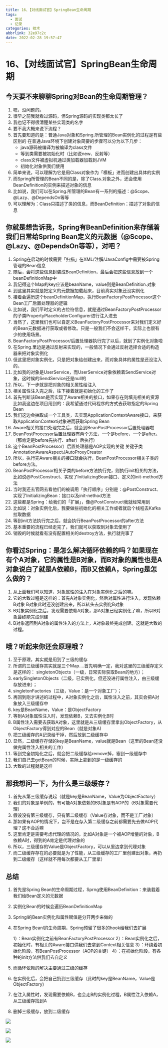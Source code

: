 ```yaml
---
title: 16、【对线面试官】SpringBean生命周期
tags:
  - 面试
  - 记录
categories: 技术
abbrlink: 32e97c2c
date: 2022-02-28 19:57:47
---
```

# 16、【对线面试官】SpringBean生命周期

## 今天要不来聊聊Spring对Bean的生命周期管理？

1. 嗯，没问题的。
2. 很早之前我就看过源码，但Spring源码的实现类都太长了
3. 我也记不得很清楚某些实现类的名字
4. 要不我大概来说下流程？
5. 首先要知道的是：普通Java对象和Spring.所管理的Bean实例化的过程是有些区别的
   在普通Java环境下创建对象简要的步骤可以分为以下几步：
   - java源码被编译为被编译为class文件
   - 等到类需要被初始化时（比如说new、反射等）
   - class文件被虚拟机通过类加载器加载到JVM
   - 初始化对象供我们使用
6. 简单来说，可以理解为它是用Class对象作为「模板」进而创建出具体的实例
7. 而Spring所管理的Bean不同的是，除了Class.对象之外，还会使用BeanDefinition的实例来描述对象的信息
8. 比如说，我们可以在Spring.所管理的Bean有一系列的描述：@Scope、@Lazy、@DependsOn等等
9. 可以理解为：Class只描述了类的信息，而BeanDefinition：描述了对象的信息

## 你就是想告诉我，Spring有BeanDefinition来存储着我们日常给Spring Bean定义的元数据（@Scope、@Lazy、@DependsOn等等），对吧？

1. Spring在启动的时候需要「扫描」在XML/注解/JavaConfig中需要被Spring管理的Bean信息
2. 随后，会将这些信息封装成BeanDefinition，最后会把这些信息放到一个beanDefinitionMap中
3. 我记得这个Map的key应该是beanName，value则是BeanDefinition.对象
4. 到这里其实就是把定义的元数据加载起来，目前真实对象还没实例化
5. 接着会遍历这个beanDefinitionMap，执行BeanFactoryPostProcessor这个Bean工厂后置处理器的逻辑
6. 比如说，我们平时定义的占位符信息，就是通过BeanFactoryPostProcessor的子类PropertyPlaceholderConfigurer进行注入进去
7. 当然了，这里我们也可以自定义BeanFactoryPostProcessor来对我们定义好的Bean元数据进行获取或者修改。只是一般我们不会这样干，实际上也很有少的使用场景。
8. BeanFactoryPostProcessor/后置处理器执行完了以后，就到了实例化对象啦
9. 在Spring.里边是通过反射来实现的，一般情况下会通过反射选择合适的构造器来把对象实例化
10. 但这里把对象实例化，只是把对象给创建出来，而对象具体的属性是还没注入的。
11. 比如我的对象是UserService，而UserService对象依赖着SendService对象，这时候的SendService还是null的
12. 所以，下一步就是把对象的相关属性给注入
13. 相关属性注入完之后，往下接着就是初始化的工作了
14. 首先判断该Bean是否实现了Aware相关的接口，如果存在则填充相关的资源
    比如我这边在项目用到的：我希望通过代码程序的方式去获取指定的Spring Bean
15. 我们这边会抽取成一个工具类，去实现ApplicationContextAware接口，来获取ApplicationContexti对象进而获取Spring Bean
16. Aware相关的接口处理完之后，就会到BeanPostProcessor后置处理器啦
17. BeanPostProcessor后置处理器有两个方法，一个是before，一个是after。
    （那肯定是before先执行、after）后执行）
18. 这个BeanPostProcessor）后置处理器是AOP实现的关键
    关键子类AnnotationAwareAspectJAutoProxyCreator
19. 所以，执行完Aware相关的接口就会执行，BeanPostProcessor相关子类的before方法。
20. BeanPostProcessor相关子类的before方法执行完，则执行init相关的方法，比如说@PostConstruct、实现了InitializingBean接口、定义的init-method方法
21. 当时我还去官网去看他们的被调用「执行顺序」分别是：@PostConstruct、实现了InitializingBean：接口以及init-nethod方法
22. 这些都是Spring：给我们的「扩展」，像@PostConstruct我就经常用到
23. 比如说：对象实例化后，我要做些初始化的相关工作或者就启个线程去Kafka拉取数据
24. 等到init方法执行完之后，就会执行BeanPostProcessor的after方法
25. 基本重要的流程已经走完了，我们就可以获取到对象去使用了
26. 销毁的时候就看有没有配置相关的destroy方法，执行就完事了

## 你看过Spring：是怎么解决循环依赖的吗？如果现在有个A对象，它的属性是B对象，而B对象的属性也是A对象说白了就是A依赖B，而B又依赖A，Spring是怎么做的？

1. 从上面我们可以知道，对象属性的注入在对象实例化之后的嘛。
2. 它的大致过程是这样的：首先A对象实例化，然后对属性进行注入，发现依赖B对象
   B对象此时还没创建出来，所以转头去实例化B对象
3. B对象实例化之后，发现需要依赖A对象，那A对象已经实例化了嘛，所以B对
   象最终能完成创建
4. B对象返回到A对象的属性注入的方法上，A对象最终完成创建。这就是大致的过程。

## 哦？听起来你还会原理哦？

1. 至于原理，其实就是用到了三级的缓存
2. 所谓的三级缓存其实就是三个Map.…首先明确一定，我对这里的三级缓存定义是这样的：
   singletonObjects（一级，日常实际获取Bean的地方）；
3. earlySingletonObjects（二级，已实例化，但还没进行属性注入，由三级缓存放进来）；
4. singletonFactories（三级，Value：是一个对象工厂）；
5. 再回到刚才讲述的过程中，A对象实例化之后，属性注入之前，其实会把A对象放入三级缓存中
6. key是BeanName，Value：是ObjectFactory
7. 等到A对象属性注入时，发现依赖B，又去实例化B时
8. B属性注入需要去获取A对象，这里就是从三级缓存里拿出ObjectFactory，从ObjectFactory得到对应的Bean（就是对象A)
9. 把三级缓存的A记录给干掉，然后放到二级缓存中
10. 显然，二级缓存存储的key是BeanName，value就是Bean（这里的Bean还没做完属性注入相关的工作）
11. 等到完全初始化之后，就会把二级缓存给remove掉，塞到一级缓存中
12. 我们自己去getBean的时候，实际上拿到的是一级缓存的
13. 大致的过程就是这样

## 那我想问一下，为什么是三级缓存？

1. 首先从第三级缓存说起（就是key是BeanName，Value为ObjectFactory）
2. 我们的对象是单例的，有可能A对象依赖的B对象是有AOP的（B对象需要代理）
3. 假设没有第三级缓存，只有第二级缓存（Value存对象，而不是工厂对象）
4. 那如果有AOP的情况下，岂不是在存入第二级缓存之前都需要先去做AOP代理？这不合适嘛
5. 这里肯定是需要考虑代理的情况的，比如A对象是一个被AOP增量的对象，B依赖A时，得到的A肯定是代理对象的
6. 所以，三级缓存的Value是ObjectFactory，可以从里边拿到代理对象
7. 而二级缓存存在的必要就是为了性能，从三级缓存的工厂里创建出对象，再扔到二级缓存（这样就不用每次都要从工厂里拿）

## 总结

1. 首先是Spring Bean的生命周期过程，Sprng使用BeanDefinition：来装载着我们给Bean定义的元数据

2. 实例化Bean的时候会遍历BeanDefinitionMap

3. Springl的Bean实例化和属性赋值是分开两步来做的

4. 在Spring Beanl的生命周期，Spring预留了很多的hook给我们去扩展

   1）：Bean实例化之前有BeanFactoryPostProcessor
   2）：Bean实例化之后，初始化时，有相关的Aware接口供我们去拿到Context相关信息
   3）：环绕着初始化阶段，有BeanPostProcessor（AOP的关键）
   4）：在初始化阶段，有各种的init方法供我们去自定义



1. 而循环依赖的解决主要通过三级的缓存
2. 在实例化后，会把自己扔到三级缓存（此时的key是BeanName，Value是ObjectFactory)
3. 在注入属性时，发现需要依赖B，也会走B的实例化过程，B属性注入依赖A，从三级缓存找到A
4. 删掉三级缓存，放到二级缓存

![](https://cdn.jsdelivr.net/gh/swimminghao/picture@main/img/q5B8nQ_20211228115227.png)

![](https://cdn.jsdelivr.net/gh/swimminghao/picture@main/img/ldYlbE_20211228115337.png)

![](https://cdn.jsdelivr.net/gh/swimminghao/picture@main/img/czgjnh_20211228115425.png)

